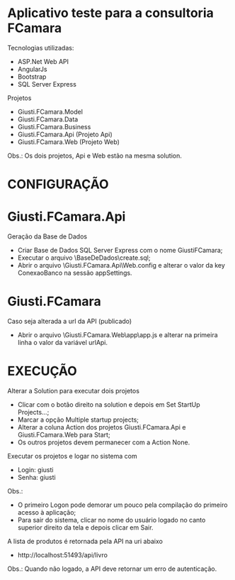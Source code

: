 # Aplicativo teste para a consultoria FCamara

Tecnologias utilizadas:
 - ASP.Net Web API
 - AngularJs
 - Bootstrap
 - SQL Server Express

Projetos
 - Giusti.FCamara.Model
 - Giusti.FCamara.Data
 - Giusti.FCamara.Business
 - Giusti.FCamara.Api (Projeto Api)
 - Giusti.FCamara.Web (Projeto Web)

Obs.: Os dois projetos, Api e Web estão na mesma solution.

# CONFIGURAÇÃO

# Giusti.FCamara.Api

Geração da Base de Dados
 - Criar Base de Dados SQL Server Express com o nome GiustiFCamara;
 - Executar o arquivo \BaseDeDados\create.sql;
 - Abrir o arquivo \Giusti.FCamara.Api\Web.config e alterar o valor da key ConexaoBanco na sessão appSettings.

# Giusti.FCamara

Caso seja alterada a url da API (publicado)
 - Abrir o arquivo \Giusti.FCamara.Web\app\app.js e alterar na primeira linha o valor da variável urlApi.
 
# EXECUÇÃO

Alterar a Solution para executar dois projetos
 - Clicar com o botão direito na solution e depois em Set StartUp Projects...;
 - Marcar a opção Multiple startup projects;
 - Alterar a coluna Action dos projetos Giusti.FCamara.Api e Giusti.FCamara.Web para Start;
 - Os outros projetos devem permanecer com a Action None.
 
Executar os projetos e logar no sistema com
 - Login: giusti
 - Senha: giusti
 
 
 Obs.: 
 - O primeiro Logon pode demorar um pouco pela compilação do primeiro acesso à aplicação;
 - Para sair do sistema, clicar no nome do usuário logado no canto superior direito da tela e depois clicar em Sair.
 
 A lista de produtos é retornada pela API na uri abaixo
  - http://localhost:51493/api/livro
  
 Obs.: Quando não logado, a API deve retornar um erro de autenticação.
